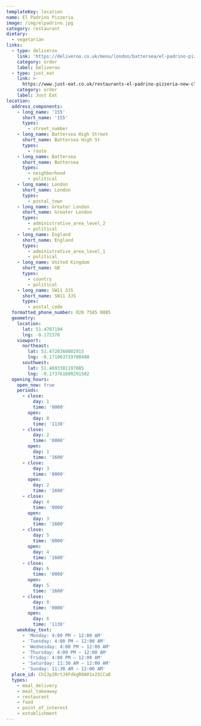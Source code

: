```yaml
---
templateKey: location
name: El Padrino Pizzeria
image: /img/elpadrino.jpg
category: restaurant
dietary:
  - vegetarian
links:
  - type: deliveroo
    link: 'https://deliveroo.co.uk/menu/london/battersea/el-padrino-pizzeria'
    category: order
    label: Deliveroo
  - type: just_eat
    link: >-
      https://www.just-eat.co.uk/restaurants-el-padrino-pizzeria-new-clapham-sw11/menu
    category: order
    label: Just Eat
location:
  address_components:
    - long_name: '155'
      short_name: '155'
      types:
        - street_number
    - long_name: Battersea High Street
      short_name: Battersea High St
      types:
        - route
    - long_name: Battersea
      short_name: Battersea
      types:
        - neighborhood
        - political
    - long_name: London
      short_name: London
      types:
        - postal_town
    - long_name: Greater London
      short_name: Greater London
      types:
        - administrative_area_level_2
        - political
    - long_name: England
      short_name: England
      types:
        - administrative_area_level_1
        - political
    - long_name: United Kingdom
      short_name: GB
      types:
        - country
        - political
    - long_name: SW11 3JS
      short_name: SW11 3JS
      types:
        - postal_code
  formatted_phone_number: 020 7585 0885
  geometry:
    location:
      lat: 51.4707194
      lng: -0.172378
    viewport:
      northeast:
        lat: 51.4720360802915
        lng: -0.171063719708498
      southwest:
        lat: 51.4693381197085
        lng: -0.173761680291502
  opening_hours:
    open_now: true
    periods:
      - close:
          day: 1
          time: '0000'
        open:
          day: 0
          time: '1130'
      - close:
          day: 2
          time: '0000'
        open:
          day: 1
          time: '1600'
      - close:
          day: 3
          time: '0000'
        open:
          day: 2
          time: '1600'
      - close:
          day: 4
          time: '0000'
        open:
          day: 3
          time: '1600'
      - close:
          day: 5
          time: '0000'
        open:
          day: 4
          time: '1600'
      - close:
          day: 6
          time: '0000'
        open:
          day: 5
          time: '1600'
      - close:
          day: 0
          time: '0000'
        open:
          day: 6
          time: '1130'
    weekday_text:
      - 'Monday: 4:00 PM – 12:00 AM'
      - 'Tuesday: 4:00 PM – 12:00 AM'
      - 'Wednesday: 4:00 PM – 12:00 AM'
      - 'Thursday: 4:00 PM – 12:00 AM'
      - 'Friday: 4:00 PM – 12:00 AM'
      - 'Saturday: 11:30 AM – 12:00 AM'
      - 'Sunday: 11:30 AM – 12:00 AM'
  place_id: ChIJp1RrtJ0FdkgR0A01x2SCCa8
  types:
    - meal_delivery
    - meal_takeaway
    - restaurant
    - food
    - point_of_interest
    - establishment
---
```

